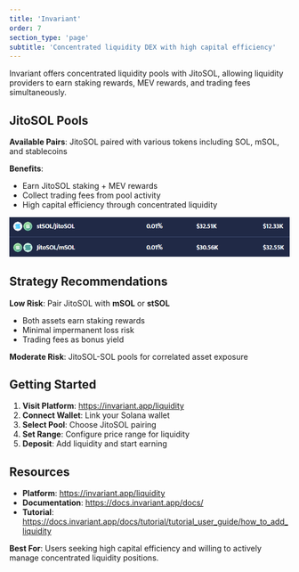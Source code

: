 ```yaml
---
title: 'Invariant'
order: 7
section_type: 'page'
subtitle: 'Concentrated liquidity DEX with high capital efficiency'
---
```


Invariant offers concentrated liquidity pools with JitoSOL, allowing liquidity providers to earn staking rewards, MEV rewards, and trading fees simultaneously.

## JitoSOL Pools

**Available Pairs**: JitoSOL paired with various tokens including SOL, mSOL, and stablecoins

**Benefits**:
- Earn JitoSOL staking + MEV rewards
- Collect trading fees from pool activity
- High capital efficiency through concentrated liquidity

![invariant](/shared/images/jitosol/invariant.png)

## Strategy Recommendations

**Low Risk**: Pair JitoSOL with **mSOL** or **stSOL**
- Both assets earn staking rewards
- Minimal impermanent loss risk
- Trading fees as bonus yield

**Moderate Risk**: JitoSOL-SOL pools for correlated asset exposure

## Getting Started

1. **Visit Platform**: <https://invariant.app/liquidity>
2. **Connect Wallet**: Link your Solana wallet
3. **Select Pool**: Choose JitoSOL pairing
4. **Set Range**: Configure price range for liquidity
5. **Deposit**: Add liquidity and start earning

## Resources

- **Platform**: <https://invariant.app/liquidity>
- **Documentation**: <https://docs.invariant.app/docs/>
- **Tutorial**: <https://docs.invariant.app/docs/tutorial/tutorial_user_guide/how_to_add_liquidity>

**Best For**: Users seeking high capital efficiency and willing to actively manage concentrated liquidity positions.